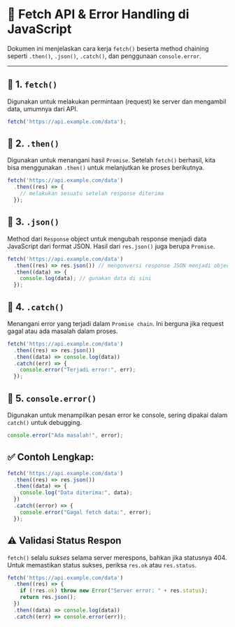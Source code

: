 
# 📡 Fetch API & Error Handling di JavaScript

Dokumen ini menjelaskan cara kerja `fetch()` beserta method chaining seperti `.then()`, `.json()`, `.catch()`, dan penggunaan `console.error`.

---

## 🔹 1. `fetch()`

Digunakan untuk melakukan permintaan (request) ke server dan mengambil data, umumnya dari API.

```javascript
fetch('https://api.example.com/data');
```


## 🔹 2. `.then()`

Digunakan untuk menangani hasil `Promise`. Setelah `fetch()` berhasil, kita bisa menggunakan `.then()` untuk melanjutkan ke proses berikutnya.

```javascript
fetch('https://api.example.com/data')
  .then((res) => {
    // melakukan sesuatu setelah response diterima
  });
```


## 🔹 3. `.json()`

Method dari `Response` object untuk mengubah response menjadi data JavaScript dari format JSON. Hasil dari `res.json()` juga berupa `Promise`.

```javascript
fetch('https://api.example.com/data')
  .then((res) => res.json()) // mengonversi response JSON menjadi object JS
  .then((data) => {
    console.log(data); // gunakan data di sini
  });
```


## 🔹 4. `.catch()`

Menangani error yang terjadi dalam `Promise chain`. Ini berguna jika request gagal atau ada masalah dalam proses.

```javascript
fetch('https://api.example.com/data')
  .then((res) => res.json())
  .then((data) => console.log(data))
  .catch((err) => {
    console.error("Terjadi error:", err);
  });
```


## 🔹 5. `console.error()`

Digunakan untuk menampilkan pesan error ke console, sering dipakai dalam `catch()` untuk debugging.

```javascript
console.error("Ada masalah!", error);
```


## ✅ Contoh Lengkap:

```javascript
fetch('https://api.example.com/data')
  .then((res) => res.json())
  .then((data) => {
    console.log("Data diterima:", data);
  })
  .catch((error) => {
    console.error("Gagal fetch data:", error);
  });
```


## ⚠️ Validasi Status Respon

`fetch()` selalu *sukses* selama server merespons, bahkan jika statusnya 404. Untuk memastikan status sukses, periksa `res.ok` atau `res.status`.

```javascript
fetch('https://api.example.com/data')
  .then((res) => {
    if (!res.ok) throw new Error("Server error: " + res.status);
    return res.json();
  })
  .then((data) => console.log(data))
  .catch((err) => console.error(err));
```
